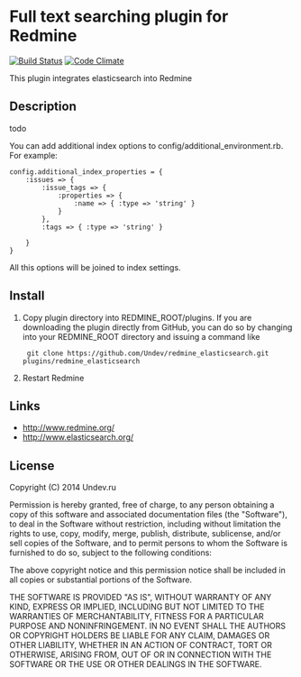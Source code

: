 # Full text searching plugin for Redmine

[![Build Status](https://travis-ci.org/Undev/redmine_elasticsearch.png?branch=master)](https://travis-ci.org/Undev/redmine_elasticsearch)
[![Code Climate](https://codeclimate.com/github/Undev/redmine_elasticsearch.png)](https://codeclimate.com/github/Undev/redmine_elasticsearch)

This plugin integrates elasticsearch into Redmine

## Description

todo

You can add additional index options to config/additional_environment.rb.
For example:

    config.additional_index_properties = {
        :issues => {
            :issue_tags => {
                :properties => {
                    :name => { :type => 'string' }
                }
            },
            :tags => { :type => 'string' }

        }
    }

All this options will be joined to index settings.

## Install

1. Copy plugin directory into REDMINE_ROOT/plugins.
If you are downloading the plugin directly from GitHub,
you can do so by changing into your REDMINE_ROOT directory and issuing a command like

        git clone https://github.com/Undev/redmine_elasticsearch.git plugins/redmine_elasticsearch

2. Restart Redmine

## Links

- http://www.redmine.org/
- http://www.elasticsearch.org/

## License

Copyright (C) 2014 Undev.ru

Permission is hereby granted, free of charge, to any person obtaining a copy of this software and associated documentation files (the "Software"), to deal in the Software without restriction, including without limitation the rights to use, copy, modify, merge, publish, distribute, sublicense, and/or sell copies of the Software, and to permit persons to whom the Software is furnished to do so, subject to the following conditions:

The above copyright notice and this permission notice shall be included in all copies or substantial portions of the Software.

THE SOFTWARE IS PROVIDED "AS IS", WITHOUT WARRANTY OF ANY KIND, EXPRESS OR IMPLIED, INCLUDING BUT NOT LIMITED TO THE WARRANTIES OF MERCHANTABILITY, FITNESS FOR A PARTICULAR PURPOSE AND NONINFRINGEMENT. IN NO EVENT SHALL THE AUTHORS OR COPYRIGHT HOLDERS BE LIABLE FOR ANY CLAIM, DAMAGES OR OTHER LIABILITY, WHETHER IN AN ACTION OF CONTRACT, TORT OR OTHERWISE, ARISING FROM, OUT OF OR IN CONNECTION WITH THE SOFTWARE OR THE USE OR OTHER DEALINGS IN THE SOFTWARE.
